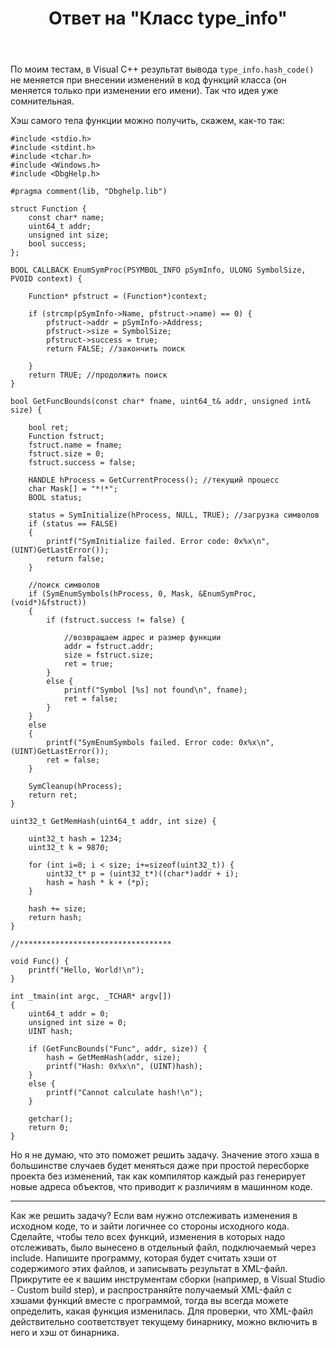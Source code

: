 ﻿---
title: "Ответ на \"Класс type_info\""
se.owner.user_id: 240512
se.owner.display_name: "MSDN.WhiteKnight"
se.owner.link: "https://ru.stackoverflow.com/users/240512/msdn-whiteknight"
se.answer_id: 1003779
se.question_id: 1003049
se.post_type: answer
se.score: 1
se.is_accepted: True
---
<p>По моим тестам, в Visual C++ результат вывода <code>type_info.hash_code()</code> не меняется при внесении изменений в код функций класса (он меняется только при изменении его имени). Так что идея уже сомнительная.</p>

<p>Хэш самого тела функции можно получить, скажем, как-то так:</p>

<pre class="lang-cpp prettyprint-override"><code>#include &lt;stdio.h&gt;
#include &lt;stdint.h&gt;
#include &lt;tchar.h&gt;
#include &lt;Windows.h&gt;
#include &lt;DbgHelp.h&gt;

#pragma comment(lib, "Dbghelp.lib")

struct Function {
    const char* name;   
    uint64_t addr;
    unsigned int size;
    bool success;
};

BOOL CALLBACK EnumSymProc(PSYMBOL_INFO pSymInfo, ULONG SymbolSize, PVOID context) {

    Function* pfstruct = (Function*)context; 

    if (strcmp(pSymInfo-&gt;Name, pfstruct-&gt;name) == 0) {      
        pfstruct-&gt;addr = pSymInfo-&gt;Address; 
        pfstruct-&gt;size = SymbolSize;
        pfstruct-&gt;success = true;
        return FALSE; //закончить поиск

    }
    return TRUE; //продолжить поиск
}

bool GetFuncBounds(const char* fname, uint64_t&amp; addr, unsigned int&amp; size) {

    bool ret;
    Function fstruct;
    fstruct.name = fname;
    fstruct.size = 0;
    fstruct.success = false;

    HANDLE hProcess = GetCurrentProcess(); //текущий процесс
    char Mask[] = "*!*"; 
    BOOL status;

    status = SymInitialize(hProcess, NULL, TRUE); //загрузка символов
    if (status == FALSE)
    {
        printf("SymInitialize failed. Error code: 0x%x\n", (UINT)GetLastError());
        return false;
    }

    //поиск символов
    if (SymEnumSymbols(hProcess, 0, Mask, &amp;EnumSymProc, (void*)&amp;fstruct))
    {
        if (fstruct.success != false) {

            //возвращаем адрес и размер функции
            addr = fstruct.addr;
            size = fstruct.size; 
            ret = true;
        }
        else {
            printf("Symbol [%s] not found\n", fname);
            ret = false;
        }
    }
    else
    {
        printf("SymEnumSymbols failed. Error code: 0x%x\n", (UINT)GetLastError());
        ret = false;
    }

    SymCleanup(hProcess);
    return ret;
}

uint32_t GetMemHash(uint64_t addr, int size) {

    uint32_t hash = 1234;
    uint32_t k = 9870;

    for (int i=0; i &lt; size; i+=sizeof(uint32_t)) {
        uint32_t* p = (uint32_t*)((char*)addr + i);
        hash = hash * k + (*p);
    }

    hash += size;
    return hash;
}

//**********************************

void Func() {   
    printf("Hello, World!\n");  
}

int _tmain(int argc, _TCHAR* argv[])
{   
    uint64_t addr = 0;
    unsigned int size = 0;
    UINT hash;  

    if (GetFuncBounds("Func", addr, size)) {
        hash = GetMemHash(addr, size);
        printf("Hash: 0x%x\n", (UINT)hash);
    }
    else {
        printf("Cannot calculate hash!\n");
    }

    getchar();
    return 0;
}
</code></pre>

<p>Но я не думаю, что это поможет решить задачу. Значение этого хэша в большинстве случаев будет меняться даже при простой пересборке проекта без изменений, так как компилятор каждый раз генерирует новые адреса объектов, что приводит к различиям в машинном коде.</p>

<hr>

<p>Как же решить задачу? Если вам нужно отслеживать изменения в исходном коде, то и зайти логичнее со стороны исходного кода. Сделайте, чтобы тело всех функций, изменения в которых надо отслеживать, было вынесено в отдельный файл, подключаемый через include. Напишите программу, которая будет считать хэши от содержимого этих файлов, и записывать результат в XML-файл. Прикрутите ее к вашим инструментам сборки (например, в Visual Studio - Custom build step), и распространяйте получаемый XML-файл с хэшами функций вместе с программой, тогда вы всегда можете определить, какая функция изменилась. Для проверки, что XML-файл действительно соответствует текущему бинарнику, можно включить в него и хэш от бинарника.</p>
